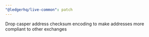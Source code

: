 ```yaml
---
"@ledgerhq/live-common": patch
---
```


Drop casper address checksum encoding to make addresses more compliant to other exchanges
